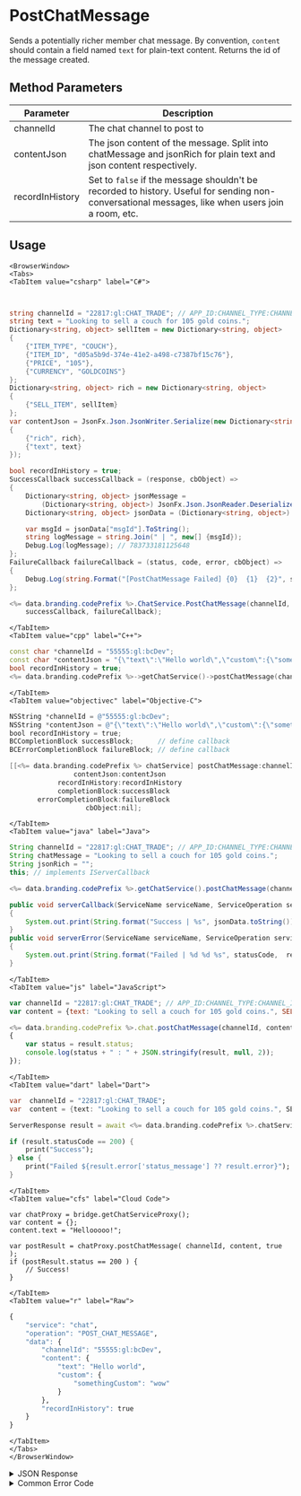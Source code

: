 # PostChatMessage

Sends a potentially richer member chat message. By convention, `content` should contain a field named `text` for plain-text content. Returns the id of the message created.



<PartialServop service_name="chat" operation_name="POST_CHAT_MESSAGE" />

## Method Parameters
Parameter | Description
--------- | -----------
channelId | The chat channel to post to
contentJson | The json content of the message. Split into chatMessage and jsonRich for plain text and json content respectively.
recordInHistory | Set to `false` if the message shouldn't be recorded to history. Useful for sending non-conversational messages, like when users join a room, etc.

## Usage

```mdx-code-block
<BrowserWindow>
<Tabs>
<TabItem value="csharp" label="C#">
```

```csharp


string channelId = "22817:gl:CHAT_TRADE"; // APP_ID:CHANNEL_TYPE:CHANNEL_ID
string text = "Looking to sell a couch for 105 gold coins.";
Dictionary<string, object> sellItem = new Dictionary<string, object>
{
	{"ITEM_TYPE", "COUCH"},
	{"ITEM_ID", "d05a5b9d-374e-41e2-a498-c7387bf15c76"},
	{"PRICE", "105"},
	{"CURRENCY", "GOLDCOINS"}
};
Dictionary<string, object> rich = new Dictionary<string, object>
{
	{"SELL_ITEM", sellItem}
};
var contentJson = JsonFx.Json.JsonWriter.Serialize(new Dictionary<string, object>
{
	{"rich", rich},
	{"text", text}
});

bool recordInHistory = true;
SuccessCallback successCallback = (response, cbObject) =>
{
	Dictionary<string, object> jsonMessage =
		(Dictionary<string, object>) JsonFx.Json.JsonReader.Deserialize(response);
	Dictionary<string, object> jsonData = (Dictionary<string, object>) jsonMessage["data"];

	var msgId = jsonData["msgId"].ToString();
	string logMessage = string.Join(" | ", new[] {msgId});
	Debug.Log(logMessage); // 783733181125648
};
FailureCallback failureCallback = (status, code, error, cbObject) =>
{
	Debug.Log(string.Format("[PostChatMessage Failed] {0}  {1}  {2}", status, code, error));
};

<%= data.branding.codePrefix %>.ChatService.PostChatMessage(channelId, contentJson, recordInHistory,
	successCallback, failureCallback);
```

```mdx-code-block
</TabItem>
<TabItem value="cpp" label="C++">
```

```cpp
const char *channelId = "55555:gl:bcDev";
const char *contentJson = "{\"text\":\"Hello world\",\"custom\":{\"somethingCustom\":\"wow\"}}";
bool recordInHistory = true;
<%= data.branding.codePrefix %>->getChatService()->postChatMessage(channelId, contentJson, recordInHistory, this);
```

```mdx-code-block
</TabItem>
<TabItem value="objectivec" label="Objective-C">
```

```objectivec
NSString *channelId = @"55555:gl:bcDev";
NSString *contentJson = @"{\"text\":\"Hello world\",\"custom\":{\"somethingCustom\":\"wow\"}}";
bool recordInHistory = true;
BCCompletionBlock successBlock;      // define callback
BCErrorCompletionBlock failureBlock; // define callback

[[<%= data.branding.codePrefix %> chatService] postChatMessage:channelId
                contentJson:contentJson
            recordInHistory:recordInHistory
            completionBlock:successBlock
       errorCompletionBlock:failureBlock
                   cbObject:nil];
```

```mdx-code-block
</TabItem>
<TabItem value="java" label="Java">
```

```java
String channelId = "22817:gl:CHAT_TRADE"; // APP_ID:CHANNEL_TYPE:CHANNEL_ID
String chatMessage = "Looking to sell a couch for 105 gold coins.";
String jsonRich = "";
this; // implements IServerCallback

<%= data.branding.codePrefix %>.getChatService().postChatMessage(channelId, chatMessage, jsonRich, this);

public void serverCallback(ServiceName serviceName, ServiceOperation serviceOperation, JSONObject jsonData)
{
    System.out.print(String.format("Success | %s", jsonData.toString()));
}
public void serverError(ServiceName serviceName, ServiceOperation serviceOperation, int statusCode, int reasonCode, String jsonError)
{
    System.out.print(String.format("Failed | %d %d %s", statusCode,  reasonCode, jsonError.toString()));
}
```

```mdx-code-block
</TabItem>
<TabItem value="js" label="JavaScript">
```

```javascript
var channelId = "22817:gl:CHAT_TRADE"; // APP_ID:CHANNEL_TYPE:CHANNEL_ID
var content = {text: "Looking to sell a couch for 105 gold coins.", SELL_ITEM: {ITEM_TYPE: "COUCH"}};

<%= data.branding.codePrefix %>.chat.postChatMessage(channelId, content, result =>
{
	var status = result.status;
	console.log(status + " : " + JSON.stringify(result, null, 2));
});
```

```mdx-code-block
</TabItem>
<TabItem value="dart" label="Dart">
```

```dart
var  channelId = "22817:gl:CHAT_TRADE";
var  content = {text: "Looking to sell a couch for 105 gold coins.", SELL_ITEM: {ITEM_TYPE: "COUCH"}};

ServerResponse result = await <%= data.branding.codePrefix %>.chatService.postChatMessage(channelId:channelId, content:content);

if (result.statusCode == 200) {
    print("Success");
} else {
    print("Failed ${result.error['status_message'] ?? result.error}");
}
```

```mdx-code-block
</TabItem>
<TabItem value="cfs" label="Cloud Code">
```

```cfscript
var chatProxy = bridge.getChatServiceProxy();
var content = {};
content.text = "Hellooooo!";

var postResult = chatProxy.postChatMessage( channelId, content, true );
if (postResult.status == 200 ) {
    // Success!
}
```

```mdx-code-block
</TabItem>
<TabItem value="r" label="Raw">
```

```r
{
	"service": "chat",
	"operation": "POST_CHAT_MESSAGE",
	"data": {
		"channelId": "55555:gl:bcDev",
		"content": {
			"text": "Hello world",
			"custom": {
				"somethingCustom": "wow"
			}
		},
		"recordInHistory": true
	}
}
```

```mdx-code-block
</TabItem>
</Tabs>
</BrowserWindow>
```

<details>
<summary>JSON Response</summary>

```json
{
    "status": 200,
    "data": {
        "msgId": "783347769003570"
    }
}
```
</details>

<details>
<summary>Common Error Code</summary>

### Status Codes
Code | Name | Description
---- | ---- | -----------
40601 | RTT_NOT_ENABLED | RTT must be enabled for this feature
40603 | CHAT_UNRECOGNIZED_CHANNEL | The specified channel is invalid

</details>


